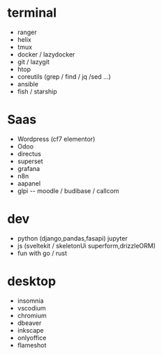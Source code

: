 # terminal
 - ranger
 - helix
 - tmux
 - docker / lazydocker
 - git / lazygit
 - htop
 - coreutils (grep / find / jq /sed ...)
 - ansible
 - fish / starship

# Saas
 - Wordpress (cf7 elementor)
 - Odoo
 - directus
 - superset
 - grafana
 - n8n
 - aapanel
 - glpi
 -- moodle / budibase / callcom

# dev
 - python (django,pandas,fasapi) jupyter
 - js (sveltekit / skeletonUi superform,drizzleORM)
 - fun with go / rust

# desktop
 - insomnia
 - vscodium
 - chromium
 - dbeaver
 - inkscape
 - onlyoffice
 - flameshot
